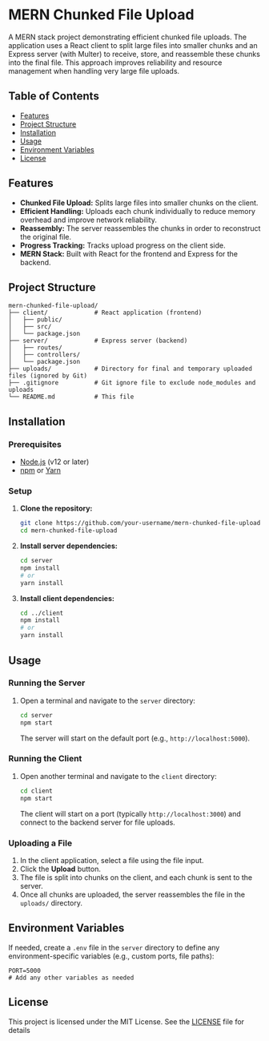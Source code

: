 
# MERN Chunked File Upload

A MERN stack project demonstrating efficient chunked file uploads. The application uses a React client to split large files into smaller chunks and an Express server (with Multer) to receive, store, and reassemble these chunks into the final file. This approach improves reliability and resource management when handling very large file uploads.

## Table of Contents

- [Features](#features)
- [Project Structure](#project-structure)
- [Installation](#installation)
- [Usage](#usage)
- [Environment Variables](#environment-variables)
- [License](#license)

## Features

- **Chunked File Upload:** Splits large files into smaller chunks on the client.
- **Efficient Handling:** Uploads each chunk individually to reduce memory overhead and improve network reliability.
- **Reassembly:** The server reassembles the chunks in order to reconstruct the original file.
- **Progress Tracking:** Tracks upload progress on the client side.
- **MERN Stack:** Built with React for the frontend and Express for the backend.

## Project Structure

```
mern-chunked-file-upload/
├── client/             # React application (frontend)
│   ├── public/
│   ├── src/
│   └── package.json
├── server/             # Express server (backend)
│   ├── routes/
│   ├── controllers/
│   └── package.json
├── uploads/            # Directory for final and temporary uploaded files (ignored by Git)
├── .gitignore          # Git ignore file to exclude node_modules and uploads
└── README.md           # This file
```

## Installation

### Prerequisites

- [Node.js](https://nodejs.org/) (v12 or later)
- [npm](https://www.npmjs.com/) or [Yarn](https://yarnpkg.com/)

### Setup

1. **Clone the repository:**

   ```bash
   git clone https://github.com/your-username/mern-chunked-file-upload.git
   cd mern-chunked-file-upload
   ```

2. **Install server dependencies:**

   ```bash
   cd server
   npm install
   # or
   yarn install
   ```

3. **Install client dependencies:**

   ```bash
   cd ../client
   npm install
   # or
   yarn install
   ```

## Usage

### Running the Server

1. Open a terminal and navigate to the `server` directory:

   ```bash
   cd server
   npm start
   ```

   The server will start on the default port (e.g., `http://localhost:5000`).

### Running the Client

1. Open another terminal and navigate to the `client` directory:

   ```bash
   cd client
   npm start
   ```

   The client will start on a port (typically `http://localhost:3000`) and connect to the backend server for file uploads.

### Uploading a File

1. In the client application, select a file using the file input.
2. Click the **Upload** button.
3. The file is split into chunks on the client, and each chunk is sent to the server.
4. Once all chunks are uploaded, the server reassembles the file in the `uploads/` directory.

## Environment Variables

If needed, create a `.env` file in the `server` directory to define any environment-specific variables (e.g., custom ports, file paths):

```dotenv
PORT=5000
# Add any other variables as needed
```

## License

This project is licensed under the MIT License. See the [LICENSE](LICENSE) file for details
